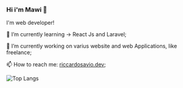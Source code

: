 ### Hi i'm Mawi 👋

I'm web developer!

🌱 I’m currently learning -> React Js and Laravel;

🔭 I’m currently working on varius website and web Applications, like freelance;

📫 How to reach me: [riccardosavio.dev](https://riccardosavio.dev);

![Top Langs](https://github-readme-stats.vercel.app/api/top-langs/?username=MawiDev&layout=compact)

<!--
**MawiDev/MawiDev** is a ✨ _special_ ✨ repository because its `README.md` (this file) appears on your GitHub profile.

Here are some ideas to get you started:

- 🔭 I’m currently working on ...
- 🌱 I’m currently learning ...
- 👯 I’m looking to collaborate on ...
- 🤔 I’m looking for help with ...
- 💬 Ask me about ...
- 📫 How to reach me: ...
- 😄 Pronouns: ...
- ⚡ Fun fact: ...
-->
